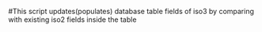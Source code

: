 #This script updates(populates) database table fields of iso3 by comparing with existing iso2 fields inside the table
